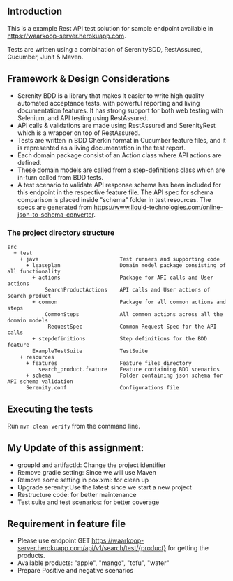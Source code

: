 ## Introduction

This is a example Rest API test solution for sample endpoint available in https://waarkoop-server.herokuapp.com. 

Tests are written using a combination of SerenityBDD, RestAssured, Cucumber, Junit & Maven.

## Framework & Design Considerations
- Serenity BDD is a library that makes it easier to write high quality automated acceptance tests, with powerful reporting and living documentation features. It has strong support for both web testing with Selenium, and API testing using RestAssured.
- API calls & validations are made using RestAssured and SerenityRest which is a wrapper on top of RestAssured.
- Tests are written in BDD Gherkin format in Cucumber feature files, and it is represented as a living documentation in the test report.
- Each domain package consist of an Action class where API actions are defined.
- These domain models are called from a step-definitions class which are in-turn called from BDD tests.
- A test scenario to validate API response schema has been included for this endpoint in the respective feature file. The API spec for schema comparison is placed inside "schema" folder in test resources. The specs are generated from https://www.liquid-technologies.com/online-json-to-schema-converter.

### The project directory structure

```Gherkin
src
  + test
    + java                          Test runners and supporting code
      + leaseplan                   Domain model package consisting of all functionality
        + actions                   Package for API calls and User actions
            SearchProductActions    API calls and User actions of search product
        + common                    Package for all common actions and steps
            CommonSteps             All common actions across all the domain models
             RequestSpec            Common Request Spec for the API calls
        + stepdefinitions           Step definitions for the BDD feature
        ExampleTestSuite            TestSuite 
    + resources
      + features                    Feature files directory
          search_product.feature    Feature containing BDD scenarios
      + schema                      Folder containing json schema for API schema validation
      Serenity.conf                 Configurations file
```
## Executing the tests
Run `mvn clean verify` from the command line.

## My Update of this assignment:
- groupId and artifactId: Change the project identifier
- Remove gradle setting: Since we will use Maven
- Remove some setting in pox.xml: for clean up
- Upgrade serenity:Use the latest since we start a new project
- Restructure code: for better maintenance
- Test suite and test scenarios: for better coverage


## Requirement in feature file 
- Please use endpoint GET https://waarkoop-server.herokuapp.com/api/v1/search/test/{product} for getting the products.
- Available products: "apple", "mango", "tofu", "water"
- Prepare Positive and negative scenarios

